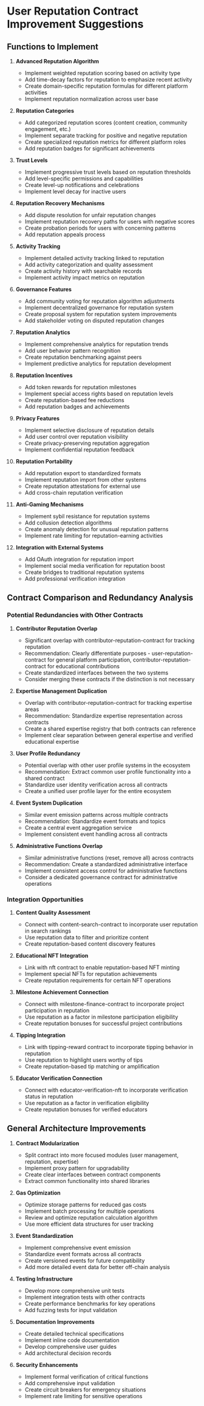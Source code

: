 # User Reputation Contract Improvement Suggestions

## Functions to Implement

1. **Advanced Reputation Algorithm**

   - Implement weighted reputation scoring based on activity type
   - Add time-decay factors for reputation to emphasize recent activity
   - Create domain-specific reputation formulas for different platform activities
   - Implement reputation normalization across user base

2. **Reputation Categories**

   - Add categorized reputation scores (content creation, community engagement, etc.)
   - Implement separate tracking for positive and negative reputation
   - Create specialized reputation metrics for different platform roles
   - Add reputation badges for significant achievements

3. **Trust Levels**

   - Implement progressive trust levels based on reputation thresholds
   - Add level-specific permissions and capabilities
   - Create level-up notifications and celebrations
   - Implement level decay for inactive users

4. **Reputation Recovery Mechanisms**

   - Add dispute resolution for unfair reputation changes
   - Implement reputation recovery paths for users with negative scores
   - Create probation periods for users with concerning patterns
   - Add reputation appeals process

5. **Activity Tracking**

   - Implement detailed activity tracking linked to reputation
   - Add activity categorization and quality assessment
   - Create activity history with searchable records
   - Implement activity impact metrics on reputation

6. **Governance Features**

   - Add community voting for reputation algorithm adjustments
   - Implement decentralized governance for reputation system
   - Create proposal system for reputation system improvements
   - Add stakeholder voting on disputed reputation changes

7. **Reputation Analytics**

   - Implement comprehensive analytics for reputation trends
   - Add user behavior pattern recognition
   - Create reputation benchmarking against peers
   - Implement predictive analytics for reputation development

8. **Reputation Incentives**

   - Add token rewards for reputation milestones
   - Implement special access rights based on reputation levels
   - Create reputation-based fee reductions
   - Add reputation badges and achievements

9. **Privacy Features**

   - Implement selective disclosure of reputation details
   - Add user control over reputation visibility
   - Create privacy-preserving reputation aggregation
   - Implement confidential reputation feedback

10. **Reputation Portability**

    - Add reputation export to standardized formats
    - Implement reputation import from other systems
    - Create reputation attestations for external use
    - Add cross-chain reputation verification

11. **Anti-Gaming Mechanisms**

    - Implement sybil resistance for reputation systems
    - Add collusion detection algorithms
    - Create anomaly detection for unusual reputation patterns
    - Implement rate limiting for reputation-earning activities

12. **Integration with External Systems**
    - Add OAuth integration for reputation import
    - Implement social media verification for reputation boost
    - Create bridges to traditional reputation systems
    - Add professional verification integration

## Contract Comparison and Redundancy Analysis

### Potential Redundancies with Other Contracts

1. **Contributor Reputation Overlap**

   - Significant overlap with contributor-reputation-contract for tracking reputation
   - Recommendation: Clearly differentiate purposes - user-reputation-contract for general platform participation, contributor-reputation-contract for educational contributions
   - Create standardized interfaces between the two systems
   - Consider merging these contracts if the distinction is not necessary

2. **Expertise Management Duplication**

   - Overlap with contributor-reputation-contract for tracking expertise areas
   - Recommendation: Standardize expertise representation across contracts
   - Create a shared expertise registry that both contracts can reference
   - Implement clear separation between general expertise and verified educational expertise

3. **User Profile Redundancy**

   - Potential overlap with other user profile systems in the ecosystem
   - Recommendation: Extract common user profile functionality into a shared contract
   - Standardize user identity verification across all contracts
   - Create a unified user profile layer for the entire ecosystem

4. **Event System Duplication**

   - Similar event emission patterns across multiple contracts
   - Recommendation: Standardize event formats and topics
   - Create a central event aggregation service
   - Implement consistent event handling across all contracts

5. **Administrative Functions Overlap**
   - Similar administrative functions (reset, remove all) across contracts
   - Recommendation: Create a standardized administrative interface
   - Implement consistent access control for administrative functions
   - Consider a dedicated governance contract for administrative operations

### Integration Opportunities

1. **Content Quality Assessment**

   - Connect with content-search-contract to incorporate user reputation in search rankings
   - Use reputation data to filter and prioritize content
   - Create reputation-based content discovery features

2. **Educational NFT Integration**

   - Link with nft contract to enable reputation-based NFT minting
   - Implement special NFTs for reputation achievements
   - Create reputation requirements for certain NFT operations

3. **Milestone Achievement Connection**

   - Connect with milestone-finance-contract to incorporate project participation in reputation
   - Use reputation as a factor in milestone participation eligibility
   - Create reputation bonuses for successful project contributions

4. **Tipping Integration**

   - Link with tipping-reward contract to incorporate tipping behavior in reputation
   - Use reputation to highlight users worthy of tips
   - Create reputation-based tip matching or amplification

5. **Educator Verification Connection**
   - Connect with educator-verification-nft to incorporate verification status in reputation
   - Use reputation as a factor in verification eligibility
   - Create reputation bonuses for verified educators

## General Architecture Improvements

1. **Contract Modularization**

   - Split contract into more focused modules (user management, reputation, expertise)
   - Implement proxy pattern for upgradability
   - Create clear interfaces between contract components
   - Extract common functionality into shared libraries

2. **Gas Optimization**

   - Optimize storage patterns for reduced gas costs
   - Implement batch processing for multiple operations
   - Review and optimize reputation calculation algorithm
   - Use more efficient data structures for user tracking

3. **Event Standardization**

   - Implement comprehensive event emission
   - Standardize event formats across all contracts
   - Create versioned events for future compatibility
   - Add more detailed event data for better off-chain analysis

4. **Testing Infrastructure**

   - Develop more comprehensive unit tests
   - Implement integration tests with other contracts
   - Create performance benchmarks for key operations
   - Add fuzzing tests for input validation

5. **Documentation Improvements**

   - Create detailed technical specifications
   - Implement inline code documentation
   - Develop comprehensive user guides
   - Add architectural decision records

6. **Security Enhancements**
   - Implement formal verification of critical functions
   - Add comprehensive input validation
   - Create circuit breakers for emergency situations
   - Implement rate limiting for sensitive operations
